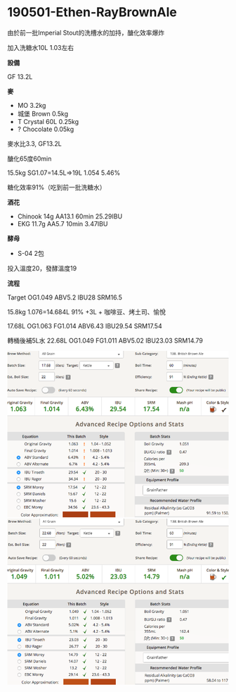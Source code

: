 # 190501-Ethen-RayBrownAle

由於前一批Imperial Stout的洗槽水的加持，醣化效率爆炸

加入洗糖水10L 1.03左右

**設備**

GF 13.2L

**麥**

* MO 3.2kg
* 城堡 Brown 0.5kg
* T Crystal 60L 0.25kg
* ? Chocolate 0.05kg

麥水比3.3, GF13.2L

醣化65度60min

15.5kg SG1.07=14.5L=>19L 1.054 5.46%

糖化效率91%（吃到前一批洗糖水）

**酒花**

* Chinook 14g AA13.1 60min 25.29IBU
* EKG 11.7g AA5.7 10min 3.47IBU

**酵母**

* S-04 2包

投入溫度20，發酵溫度19

**流程**

Target OG1.049 ABV5.2 IBU28 SRM16.5

15.8kg 1.076=14.684L 91% +3L + 咖啡豆、烤土司、愉悅

17.68L OG1.063 FG1.014 ABV6.43 IBU29.54 SRM17.54

轉桶後補5L水 22.68L OG1.049 FG1.011 ABV5.02 IBU23.03 SRM14.79

![](../img/test168.png)
![](../img/test169.png)
